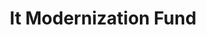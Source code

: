 ---
# This topic lives at
# https://digital.gov/topics/it-modernization-fund

# Topic Title
title: "It Modernization Fund"

# description — keep it short and clear
# summary: ""

# Weight
weight: 1

# For more information on managing topics,
# see https://github.com/GSA/digitalgov.gov/wiki/topics
---